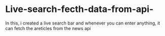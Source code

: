 # Live-search-fecth-data-from-api-
In this, i created a live search bar and whenever you can enter anything, it can fetch the areticles from the news api 
